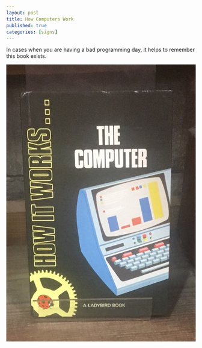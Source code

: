 ```yaml
---
layout: post
title: How Computers Work
published: true
categories: [signs]
---
```


In cases when you are having a bad programming day, it helps to remember this book exists.

![how computers work](/img/posts/how-computers-work/how-computers-work.png)
